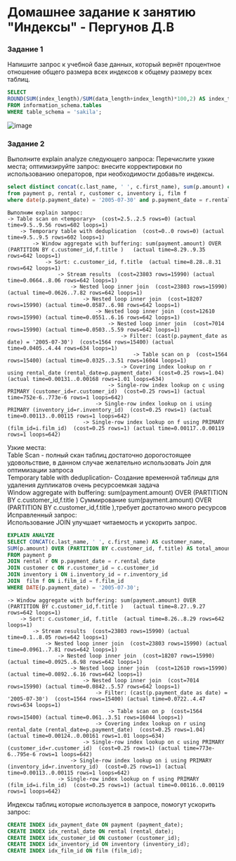 # Домашнее задание к занятию "Индексы" - Пергунов Д.В

### Задание 1
Напишите запрос к учебной базе данных, который вернёт процентное отношение общего размера всех индексов к общему размеру всех таблиц.
```sql
SELECT 
ROUND(SUM(index_length)/SUM(data_length+index_length)*100,2) AS index_table_size
FROM information_schema.tables
WHERE table_schema = 'sakila';
```
![image](https://github.com/dimindrol/12-05.sql.index-pergunov/assets/103885836/50e0558b-11f6-46e3-8f4d-7fe9f38602e7)


### Задание 2
Выполните explain analyze следующего запроса:
Перечислите узкие места;
оптимизируйте запрос: внесите корректировки по использованию операторов, при необходимости добавьте индексы.
```sql
select distinct concat(c.last_name, ' ', c.first_name), sum(p.amount) over (partition by c.customer_id, f.title)
from payment p, rental r, customer c, inventory i, film f
where date(p.payment_date) = '2005-07-30' and p.payment_date = r.rental_date and r.customer_id = c.customer_id and i.inventory_id = r.inventory_id
```
```
Выполним explain запрос:  
-> Table scan on <temporary>  (cost=2.5..2.5 rows=0) (actual time=9.5..9.56 rows=602 loops=1)  
    -> Temporary table with deduplication  (cost=0..0 rows=0) (actual time=9.5..9.5 rows=602 loops=1)  
        -> Window aggregate with buffering: sum(payment.amount) OVER (PARTITION BY c.customer_id,f.title )   (actual time=8.29..9.35 rows=642 loops=1)  
            -> Sort: c.customer_id, f.title  (actual time=8.28..8.31 rows=642 loops=1)  
                -> Stream results  (cost=23803 rows=15990) (actual time=0.0664..8.06 rows=642 loops=1)  
                    -> Nested loop inner join  (cost=23803 rows=15990) (actual time=0.0626..7.82 rows=642 loops=1)  
                        -> Nested loop inner join  (cost=18207 rows=15990) (actual time=0.0587..6.98 rows=642 loops=1)  
                            -> Nested loop inner join  (cost=12610 rows=15990) (actual time=0.0551..6.16 rows=642 loops=1)  
                                -> Nested loop inner join  (cost=7014 rows=15990) (actual time=0.0503..5.59 rows=642 loops=1)  
                                    -> Filter: (cast(p.payment_date as date) = '2005-07-30')  (cost=1564 rows=15400) (actual time=0.0405..4.44 rows=634 loops=1)  
                                        -> Table scan on p  (cost=1564 rows=15400) (actual time=0.0325..3.51 rows=16044 loops=1)  
                                    -> Covering index lookup on r using rental_date (rental_date=p.payment_date)  (cost=0.25 rows=1.04) (actual time=0.00131..0.00168 rows=1.01 loops=634)  
                                -> Single-row index lookup on c using PRIMARY (customer_id=r.customer_id)  (cost=0.25 rows=1) (actual time=752e-6..773e-6 rows=1 loops=642)  
                            -> Single-row index lookup on i using PRIMARY (inventory_id=r.inventory_id)  (cost=0.25 rows=1) (actual time=0.00113..0.00115 rows=1 loops=642)  
                        -> Single-row index lookup on f using PRIMARY (film_id=i.film_id)  (cost=0.25 rows=1) (actual time=0.00117..0.00119 rows=1 loops=642)  
```
Узкие места:  
Table Scan - полный скан таблиц достаточно дорогостоящее удовольствие, в данном случае желательно использовать Join для оптимизации запроса  
Temporary table with deduplication- Создание временной таблицы для удаления дупликатов очень ресурсоемкая задача  
Window aggregate with buffering: sum(payment.amount) OVER (PARTITION BY c.customer_id,f.title ) Суммирование sum(payment.amount) OVER (PARTITION BY c.customer_id,f.title ),требует достаточно много ресурсов  
Исправленный запрос:  
Использование JOIN улучшает читаемость и ускорить запрос.  

```sql
EXPLAIN ANALYZE
SELECT CONCAT(c.last_name, ' ', c.first_name) AS customer_name, 
SUM(p.amount) OVER (PARTITION BY c.customer_id, f.title) AS total_amount
FROM payment p
JOIN rental r ON p.payment_date = r.rental_date
JOIN customer c ON r.customer_id = c.customer_id
JOIN inventory i ON i.inventory_id = r.inventory_id
JOIN  film f ON i.film_id = f.film_id
WHERE DATE(p.payment_date) = '2005-07-30';
```
```
-> Window aggregate with buffering: sum(payment.amount) OVER (PARTITION BY c.customer_id,f.title )   (actual time=8.27..9.27 rows=642 loops=1)  
    -> Sort: c.customer_id, f.title  (actual time=8.26..8.29 rows=642 loops=1)  
        -> Stream results  (cost=23803 rows=15990) (actual time=0.1..8.05 rows=642 loops=1)  
            -> Nested loop inner join  (cost=23803 rows=15990) (actual time=0.0961..7.81 rows=642 loops=1)  
                -> Nested loop inner join  (cost=18207 rows=15990) (actual time=0.0925..6.98 rows=642 loops=1)  
                    -> Nested loop inner join  (cost=12610 rows=15990) (actual time=0.0892..6.16 rows=642 loops=1)  
                        -> Nested loop inner join  (cost=7014 rows=15990) (actual time=0.0842..5.57 rows=642 loops=1)  
                            -> Filter: (cast(p.payment_date as date) = '2005-07-30')  (cost=1564 rows=15400) (actual time=0.0722..4.47 rows=634 loops=1)  
                                -> Table scan on p  (cost=1564 rows=15400) (actual time=0.061..3.51 rows=16044 loops=1)  
                            -> Covering index lookup on r using rental_date (rental_date=p.payment_date)  (cost=0.25 rows=1.04) (actual time=0.00124..0.00161 rows=1.01 loops=634)  
                        -> Single-row index lookup on c using PRIMARY (customer_id=r.customer_id)  (cost=0.25 rows=1) (actual time=773e-6..795e-6 rows=1 loops=642)  
                    -> Single-row index lookup on i using PRIMARY (inventory_id=r.inventory_id)  (cost=0.25 rows=1) (actual time=0.00113..0.00115 rows=1 loops=642)  
                -> Single-row index lookup on f using PRIMARY (film_id=i.film_id)  (cost=0.25 rows=1) (actual time=0.00116..0.00119 rows=1 loops=642)  
```    
Индексы таблиц которые используется в запросе, помогут ускорить запрос:
```sql
CREATE INDEX idx_payment_date ON payment (payment_date);
CREATE INDEX idx_rental_date ON rental (rental_date);
CREATE INDEX idx_customer_id ON customer (customer_id);
CREATE INDEX idx_inventory_id ON inventory (inventory_id);
CREATE INDEX idx_film_id ON film (film_id);
```

